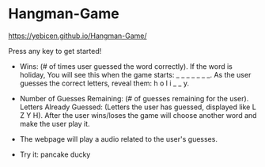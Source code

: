 # Hangman-Game
https://yebicen.github.io/Hangman-Game/

Press any key to get started!

- Wins: (# of times user guessed the word correctly).
If the word is holiday, 
You will see this when the game starts: _ _ _ _ _ _ _.
As the user guesses the correct letters, reveal them: h o l i _  _ y.


- Number of Guesses Remaining: (# of guesses remaining for the user).
Letters Already Guessed: (Letters the user has guessed, displayed like L Z Y H).
After the user wins/loses the game will choose another word and make the user play it.

- The webpage will play a audio related to the user's guesses.


- Try it:
pancake
ducky
